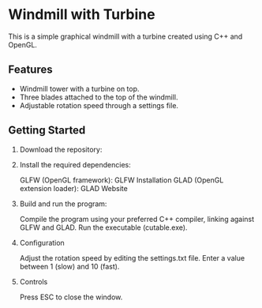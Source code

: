 # Windmill with Turbine

This is a simple graphical windmill with a turbine created using C++ and OpenGL.

## Features

- Windmill tower with a turbine on top.
- Three blades attached to the top of the windmill.
- Adjustable rotation speed through a settings file.

## Getting Started

1. Download the repository:

2. Install the required dependencies:

    GLFW (OpenGL framework): GLFW Installation
    GLAD (OpenGL extension loader): GLAD Website

3. Build and run the program:

    Compile the program using your preferred C++ compiler, linking against GLFW and GLAD.
    Run the executable (cutable.exe).

4. Configuration

    Adjust the rotation speed by editing the settings.txt file. Enter a value between 1 (slow) and 10 (fast).

5. Controls

    Press ESC to close the window.
